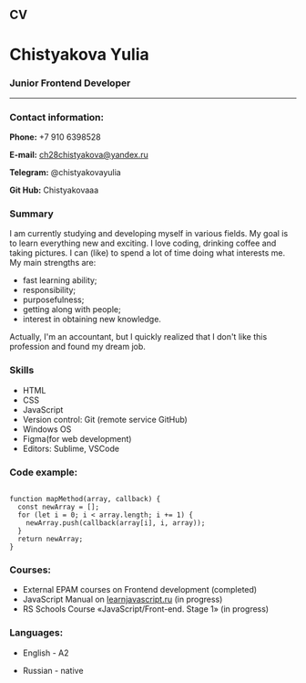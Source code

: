 ## CV

# Chistyakova Yulia

### Junior Frontend Developer

---

### Contact information:

**Phone:** +7 910 6398528

**E-mail:** ch28chistyakova@yandex.ru

**Telegram:** @chistyakovayulia

**Git Hub:** Chistyakovaaa

### Summary

I am currently studying and developing myself in various fields. My goal is to learn everything new and exciting. I love coding, drinking coffee and taking pictures. I can (like) to spend a lot of time doing what interests me. My main strengths are:

- fast learning ability;
- responsibility;
- purposefulness;
- getting along with people;
- interest in obtaining new knowledge.

Actually, I'm an accountant, but I quickly realized that I don't like this profession and found my dream job.

### Skills

- HTML
- CSS
- JavaScript
- Version control: Git (remote service GitHub)
- Windows OS
- Figma(for web development)
- Editors: Sublime, VSCode

### Code example:

```

function mapMethod(array, callback) {
  const newArray = [];
  for (let i = 0; i < array.length; i += 1) {
    newArray.push(callback(array[i], i, array));
  }
  return newArray;
}
```

### Courses:

- External EPAM courses on Frontend development (completed)
- JavaScript Manual on [learnjavascript.ru](https://learn.javascript.ru/) (in progress)
- RS Schools Course «JavaScript/Front-end. Stage 1» (in progress)

### Languages:

- English - A2

- Russian - native
